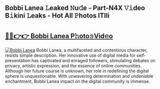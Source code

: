## Bobbi Lanea 𝙻eaked 𝙽u𝚍e - Part-N4X 𝚅𝚒deo B𝚒kini 𝙻eaks - Hot All 𝙿hotos lTIli

# <h2><a href="http://ld2ayu2.urlbe.top/?page=Bobbi+Lanea">🔗🔗👉👉 Bobbi Lanea P𝚑oto𝚜Vid𝚎o</a></h2>

[![Bobbi Lanea](https://i.imgur.com/eBuTRDB.gif)](http://ld2ayu2.urlbe.top/?page=Bobbi+Lanea)
Bobbi Lanea, a multifaceted and contentious character, resists simple description. Her innovative use of digital media for self-presentation has captivated and enraged followers, stimulating debates on privacy, artistic expression, and the essence of online communities. Although her future course is unknown, her role in redefining the digital sphere is unquestionable. With unwavering determination and undeniable enchantment, Bobbi Lanea impact on the digital community is immense.

